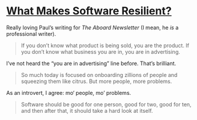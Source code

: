 # [What Makes Software Resilient?](https://mailchi.mp/aboard/aboard-newsletter-tags-were-it-9618972)

Really loving Paul’s writing for _The Aboard Newsletter_ (I mean, he _is_ a professional writer).

> If you don’t know what product is being sold, you are the product. If you don’t know what business you are in, you are in advertising.

I’ve not heard the “you are in advertising” line before. That’s brilliant.

> So much today is focused on onboarding zillions of people and squeezing them like citrus. But more people, more problems. 

As an introvert, I agree: mo‘ people, mo’ problems.

> Software should be good for one person, good for two, good for ten, and then after that, it should take a hard look at itself.